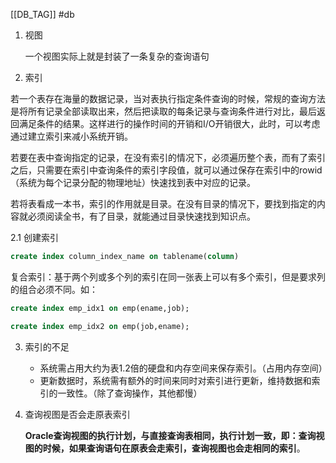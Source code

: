 [[DB_TAG]] #db 

1. 视图

   一个视图实际上就是封装了一条复杂的查询语句

2. 索引

若一个表存在海量的数据记录，当对表执行指定条件查询的时候，常规的查询方法是将所有记录全部读取出来，然后把读取的每条记录与查询条件进行对比，最后返回满足条件的结果。这样进行的操作时间的开销和I/O开销很大，此时，可以考虑通过建立索引来减小系统开销。

若要在表中查询指定的记录，在没有索引的情况下，必须遍历整个表，而有了索引之后，只需要在索引中查询条件的索引字段值，就可以通过保存在索引中的rowid（系统为每个记录分配的物理地址）快速找到表中对应的记录。

若将表看成一本书，索引的作用就是目录。在没有目录的情况下，要找到指定的内容就必须阅读全书，有了目录，就能通过目录快速找到知识点。

2.1 创建索引

```sql
create index column_index_name on tablename(column)
```

复合索引：基于两个列或多个列的索引在同一张表上可以有多个索引，但是要求列的组合必须不同。如：

```sql
create index emp_idx1 on emp(ename,job);

create index emp_idx2 on emp(job,ename);
```



3. 索引的不足

   - 系统需占用大约为表1.2倍的硬盘和内存空间来保存索引。（占用内存空间）
   - 更新数据时，系统需有额外的时间来同时对索引进行更新，维持数据和索引的一致性。（除了查询操作，其他都慢）

4. 查询视图是否会走原表索引

   **Oracle查询视图的执行计划，与直接查询表相同，执行计划一致，即：查询视图的时候，如果查询语句在原表会走索引，查询视图也会走相同的索引**。




